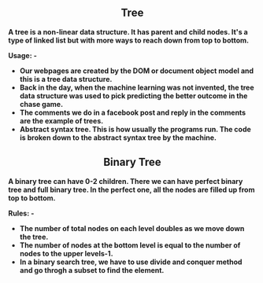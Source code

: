 
<div>
<h2 align="center">Tree</h2>
<strong>A tree is a non-linear data structure. It has parent and child nodes. It's a type of linked list but with more ways to reach down from top to bottom.

Usage: -

* Our webpages are created by the DOM or document object model and this is a tree data structure.
* Back in the day, when the machine learning was not invented, the tree data structure was used to pick predicting the better outcome in the chase game.
* The comments we do in a facebook post and reply in the comments are the example of trees.
* Abstract syntax tree. This is how usually the programs run. The code is broken down to the abstract syntax tree by the machine.

</strong>
</div> 


<div>
<h2 align="center">Binary Tree</h2>
<strong>A binary tree can have 0-2 children. There we can have perfect binary tree and full binary tree. In the perfect one, all the nodes are filled up from top to bottom. 

Rules: -

* The number of total nodes on each level doubles as we move down the tree.  
* The number of nodes at the bottom level is equal to the number of nodes to the upper levels-1.
* In a binary search tree, we have to use divide and conquer method and go throgh a subset to find the element.

</strong>
</div> 



 

